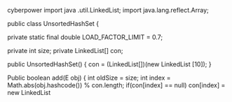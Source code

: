 
  cyberpower
import java .util.LinkedList;
import java.lang.reflect.Array;

public class UnsortedHashSet<E> {

  private static final double LOAD_FACTOR_LIMIT = 0.7;

  private int size;
  private LinkedList<E>[] con;

  public UnsortedHashSet() {
    con  = (LinkedList<E>[])(new LinkedList [10]);
  }

  Public boolean add(E obj) {
    int oldSize = size;
    int index = Math.abs(obj.hashcode()) % con.length; 
    if(con[index] == null)
        con[index] = new LinkedList 
    
  
